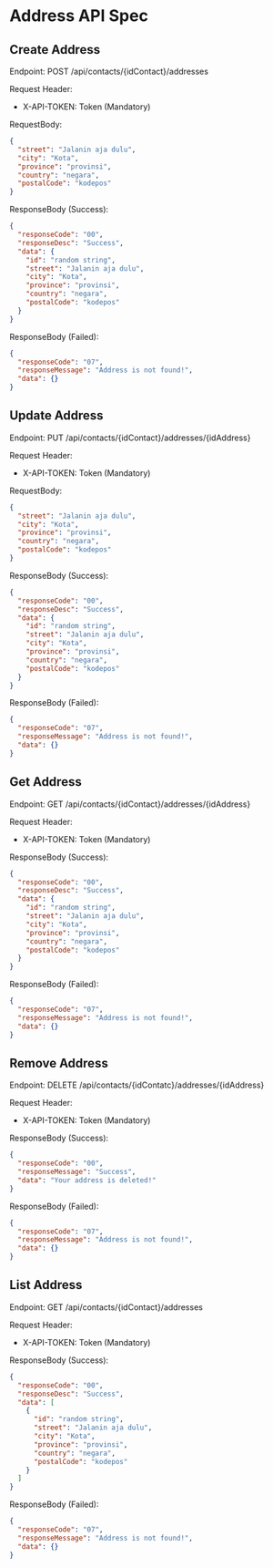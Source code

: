 # Address API Spec

## Create Address
Endpoint: POST /api/contacts/{idContact}/addresses

Request Header:
- X-API-TOKEN: Token (Mandatory)

RequestBody:
````json
{
  "street": "Jalanin aja dulu",
  "city": "Kota",
  "province": "provinsi",
  "country": "negara",
  "postalCode": "kodepos"
}
````

ResponseBody (Success):
````json
{
  "responseCode": "00",
  "responseDesc": "Success",
  "data": {
    "id": "random string",
    "street": "Jalanin aja dulu",
    "city": "Kota",
    "province": "provinsi",
    "country": "negara",
    "postalCode": "kodepos"
  }
}
````

ResponseBody (Failed):
````json
{
  "responseCode": "07",
  "responseMessage": "Address is not found!",
  "data": {}
}
````



## Update Address
Endpoint: PUT /api/contacts/{idContact}/addresses/{idAddress}

Request Header:
- X-API-TOKEN: Token (Mandatory)

RequestBody:
````json
{
  "street": "Jalanin aja dulu",
  "city": "Kota",
  "province": "provinsi",
  "country": "negara",
  "postalCode": "kodepos"
}
````

ResponseBody (Success):
````json
{
  "responseCode": "00",
  "responseDesc": "Success",
  "data": {
    "id": "random string",
    "street": "Jalanin aja dulu",
    "city": "Kota",
    "province": "provinsi",
    "country": "negara",
    "postalCode": "kodepos"
  }
}
````

ResponseBody (Failed):
````json
{
  "responseCode": "07",
  "responseMessage": "Address is not found!",
  "data": {}
}
````



## Get Address
Endpoint: GET /api/contacts/{idContact}/addresses/{idAddress}

Request Header:
- X-API-TOKEN: Token (Mandatory)

ResponseBody (Success):
````json
{
  "responseCode": "00",
  "responseDesc": "Success",
  "data": {
    "id": "random string",
    "street": "Jalanin aja dulu",
    "city": "Kota",
    "province": "provinsi",
    "country": "negara",
    "postalCode": "kodepos"
  }
}
````

ResponseBody (Failed):
````json
{
  "responseCode": "07",
  "responseMessage": "Address is not found!",
  "data": {}
}
````



## Remove Address
Endpoint: DELETE /api/contacts/{idContatc}/addresses/{idAddress}

Request Header:
- X-API-TOKEN: Token (Mandatory)


ResponseBody (Success):
````json
{
  "responseCode": "00",
  "responseMessage": "Success",
  "data": "Your address is deleted!"
}
````

ResponseBody (Failed):
````json
{
  "responseCode": "07",
  "responseMessage": "Address is not found!",
  "data": {}
}
````



## List Address
Endpoint: GET /api/contacts/{idContact}/addresses

Request Header:
- X-API-TOKEN: Token (Mandatory)


ResponseBody (Success):
````json
{
  "responseCode": "00",
  "responseDesc": "Success",
  "data": [
    {
      "id": "random string",
      "street": "Jalanin aja dulu",
      "city": "Kota",
      "province": "provinsi",
      "country": "negara",
      "postalCode": "kodepos"
    }
  ]
}
````

ResponseBody (Failed):
````json
{
  "responseCode": "07",
  "responseMessage": "Address is not found!",
  "data": {}
}
````